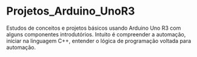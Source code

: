 # Projetos_Arduino_UnoR3
 Estudos de conceitos e projetos básicos usando Arduino Uno R3 com alguns componentes introdutórios. Intuito é compreender a automação,  iniciar na linguagem C++, entender o lógica de programação voltada para automação.
